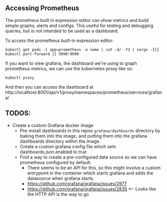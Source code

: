 ## Accessing Prometheus

The prometheus built in expression editor can show metrics and build simple
graphs, alerts and configs. This useful for testing and debugging queries, but
is not intended to be used as a dashboard.

To access the prometheus built-in expression editor:

```
kubectl get pods -l app=prometheus -o name | cut -d/ -f2 | xargs -I{} kubectl port-forward {} 9090:9090
```

If you want to view grafana, the dashboard we're using to graph prometheus
metrics, we can use the kubernetes proxy like so:

```
kubectl proxy
```

And then you can access the dashboard at
http://localhost:8001/api/v1/proxy/namespaces/prometheus/services/grafana/


## TODOS:

- Create a custom Grafana docker image
    - Pre-install dashboards in this repos `grafana/dashboards` directory by
      baking them into the image, and putting them into the grafana dashboards
      directory within the image.
    - Create a custom grafana config file which sets dashboards.json.enabled to
      true
    - Find a way to create a pre-configured data source so we can have
      prometheus configured by default.
        - There seems to be an API for this, so this might involve a custom
        entrypoint in the container which starts grafana and adds the
        datasource when grafana starts.
        - https://github.com/grafana/grafana/issues/2977
        - https://github.com/grafana/grafana/issues/2835 <-- Looks like the HTTP API is the way to go
